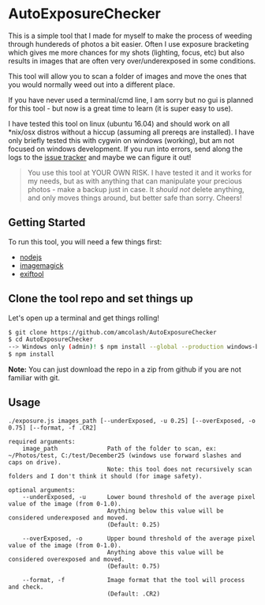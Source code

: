 # AutoExposureChecker
This is a simple tool that I made for myself to make the process of weeding through hundereds of photos a bit easier. Often I use exposure bracketing which gives me more chances for my shots (lighting, focus, etc) but also results in images that are often very over/underexposed in some conditions.

This tool will allow you to scan a folder of images and move the ones that you would normally weed out into a different place.

If you have never used a terminal/cmd line, I am sorry but no gui is planned for this tool - but now is a great time to learn (it is super easy to use).

I have tested this tool on linux (ubuntu 16.04) and should work on all *nix/osx distros without a hiccup (assuming all prereqs are installed). I have only briefly tested this with cygwin on windows (working), but am not focused on windows development. If you run into errors, send along the logs to the [issue tracker](https://github.com/amcolash/AutoExposureChecker/issues) and maybe we can figure it out!

> You use this tool at YOUR OWN RISK. I have tested it and it works for my needs, but as with anything that can manipulate your precious photos - make a backup just in case. It _should not_ delete anything, and only moves things around, but better safe than sorry. Cheers!

## Getting Started
To run this tool, you will need a few things first:
- [nodejs](https://nodejs.org/)
- [imagemagick](https://www.imagemagick.org/)
- [exiftool](https://www.sno.phy.queensu.ca/~phil/exiftool/)

## Clone the tool repo and set things up
Let's open up a terminal and get things rolling!

``` bash
$ git clone https://github.com/amcolash/AutoExposureChecker
$ cd AutoExposureChecker
--> Windows only (admin)! $ npm install --global --production windows-build-tools
$ npm install
```

**Note:** You can just download the repo in a zip from github if you are not familiar with git.

## Usage
`./exposure.js images_path [--underExposed, -u 0.25] [--overExposed, -o 0.75] [--format, -f .CR2]`

```
required arguments:
    image_path              Path of the folder to scan, ex: ~/Photos/test, C:/test/December25 (windows use forward slashes and caps on drive).
                            Note: this tool does not recursively scan folders and I don't think it should (for image safety).

optional arguments:
    --underExposed, -u      Lower bound threshold of the average pixel value of the image (from 0-1.0).
                            Anything below this value will be considered underexposed and moved.
                            (Default: 0.25)

    --overExposed, -o       Upper bound threshold of the average pixel value of the image (from 0-1.0).
                            Anything above this value will be considered overexposed and moved.
                            (Default: 0.75)

    --format, -f            Image format that the tool will process and check.
                            (Default: .CR2)
```
